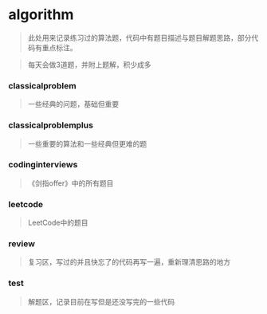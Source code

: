 # algorithm
>此处用来记录练习过的算法题，代码中有题目描述与题目解题思路，部分代码有重点标注。

>每天会做3道题，并附上题解，积少成多
### classicalproblem
>一些经典的问题，基础但重要
### classicalproblemplus
>一些重要的算法和一些经典但更难的题
### codinginterviews
>《剑指offer》中的所有题目
### leetcode
>LeetCode中的题目
### review
>复习区，写过的并且快忘了的代码再写一遍，重新理清思路的地方
### test
>解题区，记录目前在写但是还没写完的一些代码
